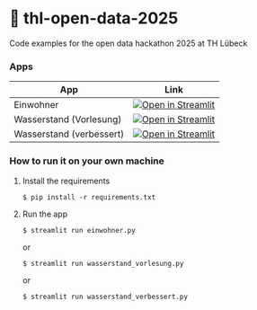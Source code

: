 # 🎈 thl-open-data-2025

Code examples for the open data hackathon 2025 at TH Lübeck

### Apps

| App                      | Link |
| ------------------------ | ---- |
| Einwohner                | [![Open in Streamlit](https://static.streamlit.io/badges/streamlit_badge_black_white.svg)](https://thl-open-data-2025-z7gxrtyvepkb8hpzg3qckh.streamlit.app) |
| Wasserstand (Vorlesung)  | [![Open in Streamlit](https://static.streamlit.io/badges/streamlit_badge_black_white.svg)](https://thl-open-data-2025-6era47fek49vuqy5ecb9mb.streamlit.app) |
| Wasserstand (verbessert) | [![Open in Streamlit](https://static.streamlit.io/badges/streamlit_badge_black_white.svg)](https://thl-open-data-2025-jhjsaxrvahcq7xr5app6p63.streamlit.app) |

### How to run it on your own machine

1. Install the requirements

   ```
   $ pip install -r requirements.txt
   ```

2. Run the app

   ```
   $ streamlit run einwohner.py
   ```

   or

   ```
   $ streamlit run wasserstand_vorlesung.py
   ```

   or

   ```
   $ streamlit run wasserstand_verbessert.py
   ```
